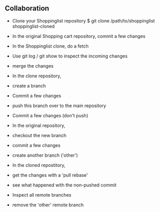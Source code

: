 Collaboration
-------------

- Clone your Shoppinglist repository 
  $ git clone /path/to/shoppinglist shoppinglist-cloned

- In the original Shopping cart repository, commit a few changes

- In the Shoppinglist clone, do a fetch

- Use git log / git show to inspect the incoming changes
- merge the changes

- In the clone repository,
 - create a branch
 - Commit a few changes
 - push this branch over to the main repository
 - Commit a few changes (don't push)

- In the original repository,
 - checkout the new branch
 - commit a few changes
 - create another  branch ('other')

- In the cloned repostitory,
 - get the changes with a 'pull rebase'
 - see what happened with the non-pushed commit
 - Inspect all remote branches
 - remove the 'other' remote branch

